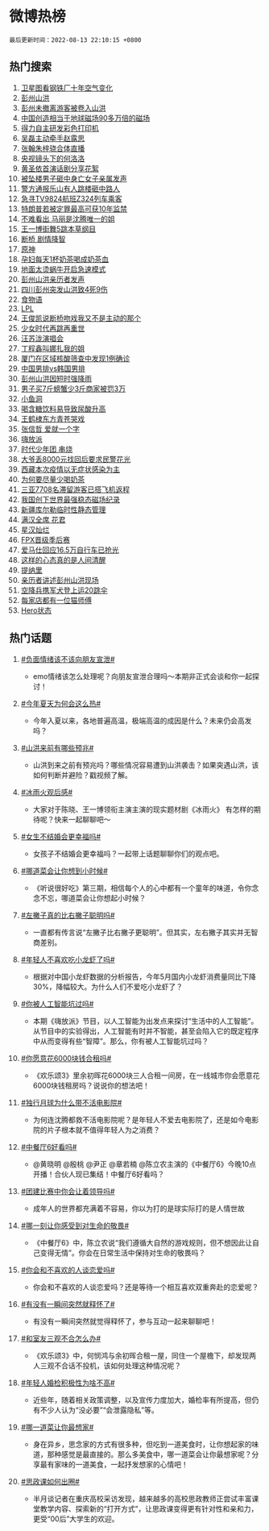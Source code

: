 # 微博热榜

`最后更新时间：2022-08-13 22:10:15 +0800`

## 热门搜索

1. [卫星图看钢铁厂十年空气变化](https://m.weibo.cn/search?containerid=100103type%3D1%26t%3D10%26q%3D%23%E5%8D%AB%E6%98%9F%E5%9B%BE%E7%9C%8B%E9%92%A2%E9%93%81%E5%8E%82%E5%8D%81%E5%B9%B4%E7%A9%BA%E6%B0%94%E5%8F%98%E5%8C%96%23&stream_entry_id=51&isnewpage=1&extparam=seat%3D1%26cate%3D10103%26dgr%3D0%26pos%3D0%26c_type%3D51%26filter_type%3Drealtimehot%26display_time%3D1660399814%26pre_seqid%3D16603998142420186502&luicode=10000011&lfid=106003type%253D25%2526t%253D3%2526disable_hot%253D1%2526filter_type%253Drealtimehot)
1. [彭州山洪](https://m.weibo.cn/search?containerid=100103type%3D1%26t%3D10%26q%3D%23%E5%BD%AD%E5%B7%9E%E5%B1%B1%E6%B4%AA%23&stream_entry_id=31&isnewpage=1&extparam=seat%3D1%26pos%3D0%26flag%3D16%26filter_type%3Drealtimehot%26dgr%3D0%26cate%3D0%26lcate%3D5001%26realpos%3D1%26c_type%3D31%26display_time%3D1660399814%26pre_seqid%3D16603998142420186502&luicode=10000011&lfid=106003type%253D25%2526t%253D3%2526disable_hot%253D1%2526filter_type%253Drealtimehot)
1. [彭州未撤离游客被卷入山洪](https://m.weibo.cn/search?containerid=100103type%3D1%26t%3D10%26q%3D%23%E5%BD%AD%E5%B7%9E%E6%9C%AA%E6%92%A4%E7%A6%BB%E6%B8%B8%E5%AE%A2%E8%A2%AB%E5%8D%B7%E5%85%A5%E5%B1%B1%E6%B4%AA%23&stream_entry_id=31&isnewpage=1&extparam=seat%3D1%26pos%3D1%26flag%3D0%26filter_type%3Drealtimehot%26dgr%3D0%26cate%3D0%26lcate%3D5001%26realpos%3D2%26c_type%3D31%26display_time%3D1660399814%26pre_seqid%3D16603998142420186502&luicode=10000011&lfid=106003type%253D25%2526t%253D3%2526disable_hot%253D1%2526filter_type%253Drealtimehot)
1. [中国创造相当于地球磁场90多万倍的磁场](https://m.weibo.cn/search?containerid=100103type%3D1%26t%3D10%26q%3D%23%E4%B8%AD%E5%9B%BD%E5%88%9B%E9%80%A0%E7%9B%B8%E5%BD%93%E4%BA%8E%E5%9C%B0%E7%90%83%E7%A3%81%E5%9C%BA90%E5%A4%9A%E4%B8%87%E5%80%8D%E7%9A%84%E7%A3%81%E5%9C%BA%23&stream_entry_id=31&isnewpage=1&extparam=seat%3D1%26pos%3D2%26flag%3D0%26filter_type%3Drealtimehot%26dgr%3D0%26cate%3D0%26lcate%3D5001%26realpos%3D3%26c_type%3D31%26display_time%3D1660399814%26pre_seqid%3D16603998142420186502&luicode=10000011&lfid=106003type%253D25%2526t%253D3%2526disable_hot%253D1%2526filter_type%253Drealtimehot)
1. [得力自主研发彩色打印机](https://m.weibo.cn/search?containerid=100103type%3D1%26t%3D10%26q%3D%23%E5%BE%97%E5%8A%9B%E8%87%AA%E4%B8%BB%E7%A0%94%E5%8F%91%E5%BD%A9%E8%89%B2%E6%89%93%E5%8D%B0%E6%9C%BA%23&stream_entry_id=31&isnewpage=1&extparam=seat%3D1%26pos%3D3%26adid%3D162550%26filter_type%3Drealtimehot%26dgr%3D0%26cate%3D0%26topic_ad%3D1%26lcate%3D5001%26c_type%3D31%26display_time%3D1660399814%26pre_seqid%3D16603998142420186502&luicode=10000011&lfid=106003type%253D25%2526t%253D3%2526disable_hot%253D1%2526filter_type%253Drealtimehot)
1. [吴磊主动牵手赵露思](https://m.weibo.cn/search?containerid=100103type%3D1%26t%3D10%26q%3D%23%E5%90%B4%E7%A3%8A%E4%B8%BB%E5%8A%A8%E7%89%B5%E6%89%8B%E8%B5%B5%E9%9C%B2%E6%80%9D%23&stream_entry_id=31&isnewpage=1&extparam=seat%3D1%26pos%3D4%26flag%3D2%26filter_type%3Drealtimehot%26dgr%3D0%26cate%3D0%26lcate%3D5001%26realpos%3D4%26c_type%3D31%26display_time%3D1660399814%26pre_seqid%3D16603998142420186502&luicode=10000011&lfid=106003type%253D25%2526t%253D3%2526disable_hot%253D1%2526filter_type%253Drealtimehot)
1. [张翰朱梓骁合体直播](https://m.weibo.cn/search?containerid=100103type%3D1%26t%3D10%26q%3D%23%E5%BC%A0%E7%BF%B0%E6%9C%B1%E6%A2%93%E9%AA%81%E5%90%88%E4%BD%93%E7%9B%B4%E6%92%AD%23&stream_entry_id=31&isnewpage=1&extparam=seat%3D1%26pos%3D5%26flag%3D1%26filter_type%3Drealtimehot%26dgr%3D0%26cate%3D0%26lcate%3D5001%26realpos%3D5%26c_type%3D31%26display_time%3D1660399814%26pre_seqid%3D16603998142420186502&luicode=10000011&lfid=106003type%253D25%2526t%253D3%2526disable_hot%253D1%2526filter_type%253Drealtimehot)
1. [央视镜头下的何洛洛](https://m.weibo.cn/search?containerid=100103type%3D1%26t%3D10%26q%3D%23%E5%A4%AE%E8%A7%86%E9%95%9C%E5%A4%B4%E4%B8%8B%E7%9A%84%E4%BD%95%E6%B4%9B%E6%B4%9B%23&stream_entry_id=31&isnewpage=1&extparam=seat%3D1%26pos%3D6%26flag%3D1%26filter_type%3Drealtimehot%26dgr%3D0%26cate%3D0%26lcate%3D5001%26realpos%3D6%26c_type%3D31%26display_time%3D1660399814%26pre_seqid%3D16603998142420186502&luicode=10000011&lfid=106003type%253D25%2526t%253D3%2526disable_hot%253D1%2526filter_type%253Drealtimehot)
1. [黄圣依首演话剧分享花絮](https://m.weibo.cn/search?containerid=100103type%3D1%26t%3D10%26q%3D%23%E9%BB%84%E5%9C%A3%E4%BE%9D%E9%A6%96%E6%BC%94%E8%AF%9D%E5%89%A7%E5%88%86%E4%BA%AB%E8%8A%B1%E7%B5%AE%23&stream_entry_id=31&isnewpage=1&extparam=seat%3D1%26pos%3D7%26adid%3D162583%26filter_type%3Drealtimehot%26dgr%3D0%26cate%3D0%26lcate%3D5001%26c_type%3D31%26display_time%3D1660399814%26pre_seqid%3D16603998142420186502&luicode=10000011&lfid=106003type%253D25%2526t%253D3%2526disable_hot%253D1%2526filter_type%253Drealtimehot)
1. [被坠楼男子砸中身亡女子亲属发声](https://m.weibo.cn/search?containerid=100103type%3D1%26t%3D10%26q%3D%23%E8%A2%AB%E5%9D%A0%E6%A5%BC%E7%94%B7%E5%AD%90%E7%A0%B8%E4%B8%AD%E8%BA%AB%E4%BA%A1%E5%A5%B3%E5%AD%90%E4%BA%B2%E5%B1%9E%E5%8F%91%E5%A3%B0%23&stream_entry_id=31&isnewpage=1&extparam=seat%3D1%26pos%3D8%26flag%3D1%26filter_type%3Drealtimehot%26dgr%3D0%26cate%3D0%26lcate%3D5001%26realpos%3D7%26c_type%3D31%26display_time%3D1660399814%26pre_seqid%3D16603998142420186502&luicode=10000011&lfid=106003type%253D25%2526t%253D3%2526disable_hot%253D1%2526filter_type%253Drealtimehot)
1. [警方通报乐山有人跳楼砸中路人](https://m.weibo.cn/search?containerid=100103type%3D1%26t%3D10%26q%3D%23%E8%AD%A6%E6%96%B9%E9%80%9A%E6%8A%A5%E4%B9%90%E5%B1%B1%E6%9C%89%E4%BA%BA%E8%B7%B3%E6%A5%BC%E7%A0%B8%E4%B8%AD%E8%B7%AF%E4%BA%BA%23&stream_entry_id=31&isnewpage=1&extparam=seat%3D1%26pos%3D9%26flag%3D1%26filter_type%3Drealtimehot%26dgr%3D0%26cate%3D0%26lcate%3D5001%26realpos%3D8%26c_type%3D31%26display_time%3D1660399814%26pre_seqid%3D16603998142420186502&luicode=10000011&lfid=106003type%253D25%2526t%253D3%2526disable_hot%253D1%2526filter_type%253Drealtimehot)
1. [急寻TV9824航班Z324列车乘客](https://m.weibo.cn/search?containerid=100103type%3D1%26t%3D10%26q%3D%23%E6%80%A5%E5%AF%BBTV9824%E8%88%AA%E7%8F%ADZ324%E5%88%97%E8%BD%A6%E4%B9%98%E5%AE%A2%23&stream_entry_id=31&isnewpage=1&extparam=seat%3D1%26pos%3D10%26flag%3D2%26filter_type%3Drealtimehot%26dgr%3D0%26cate%3D0%26lcate%3D5001%26realpos%3D9%26c_type%3D31%26display_time%3D1660399814%26pre_seqid%3D16603998142420186502&luicode=10000011&lfid=106003type%253D25%2526t%253D3%2526disable_hot%253D1%2526filter_type%253Drealtimehot)
1. [特朗普若被定罪最高可获10年监禁](https://m.weibo.cn/search?containerid=100103type%3D1%26t%3D10%26q%3D%23%E7%89%B9%E6%9C%97%E6%99%AE%E8%8B%A5%E8%A2%AB%E5%AE%9A%E7%BD%AA%E6%9C%80%E9%AB%98%E5%8F%AF%E8%8E%B710%E5%B9%B4%E7%9B%91%E7%A6%81%23&stream_entry_id=31&isnewpage=1&extparam=seat%3D1%26pos%3D11%26flag%3D0%26filter_type%3Drealtimehot%26dgr%3D0%26cate%3D0%26lcate%3D5001%26realpos%3D10%26c_type%3D31%26display_time%3D1660399814%26pre_seqid%3D16603998142420186502&luicode=10000011&lfid=106003type%253D25%2526t%253D3%2526disable_hot%253D1%2526filter_type%253Drealtimehot)
1. [不难看出 马丽是沈腾唯一的姐](https://m.weibo.cn/search?containerid=100103type%3D1%26t%3D10%26q%3D%E4%B8%8D%E9%9A%BE%E7%9C%8B%E5%87%BA+%E9%A9%AC%E4%B8%BD%E6%98%AF%E6%B2%88%E8%85%BE%E5%94%AF%E4%B8%80%E7%9A%84%E5%A7%90&stream_entry_id=31&isnewpage=1&extparam=seat%3D1%26pos%3D12%26flag%3D1%26filter_type%3Drealtimehot%26dgr%3D0%26cate%3D0%26lcate%3D5001%26realpos%3D11%26c_type%3D31%26display_time%3D1660399814%26pre_seqid%3D16603998142420186502&luicode=10000011&lfid=106003type%253D25%2526t%253D3%2526disable_hot%253D1%2526filter_type%253Drealtimehot)
1. [王一博街舞5跳本草纲目](https://m.weibo.cn/search?containerid=100103type%3D1%26t%3D10%26q%3D%23%E7%8E%8B%E4%B8%80%E5%8D%9A%E8%A1%97%E8%88%9E5%E8%B7%B3%E6%9C%AC%E8%8D%89%E7%BA%B2%E7%9B%AE%23&stream_entry_id=31&isnewpage=1&extparam=seat%3D1%26pos%3D13%26flag%3D1%26filter_type%3Drealtimehot%26dgr%3D0%26cate%3D0%26lcate%3D5001%26realpos%3D12%26c_type%3D31%26display_time%3D1660399814%26pre_seqid%3D16603998142420186502&luicode=10000011&lfid=106003type%253D25%2526t%253D3%2526disable_hot%253D1%2526filter_type%253Drealtimehot)
1. [断桥 剧情降智](https://m.weibo.cn/search?containerid=100103type%3D1%26t%3D10%26q%3D%E6%96%AD%E6%A1%A5+%E5%89%A7%E6%83%85%E9%99%8D%E6%99%BA&stream_entry_id=31&isnewpage=1&extparam=seat%3D1%26pos%3D14%26flag%3D2%26filter_type%3Drealtimehot%26dgr%3D0%26cate%3D0%26lcate%3D5001%26realpos%3D13%26c_type%3D31%26display_time%3D1660399814%26pre_seqid%3D16603998142420186502&luicode=10000011&lfid=106003type%253D25%2526t%253D3%2526disable_hot%253D1%2526filter_type%253Drealtimehot)
1. [原神](https://m.weibo.cn/search?containerid=100103type%3D1%26t%3D10%26q%3D%23%E5%8E%9F%E7%A5%9E%23&stream_entry_id=31&isnewpage=1&extparam=seat%3D1%26pos%3D15%26flag%3D0%26filter_type%3Drealtimehot%26dgr%3D0%26cate%3D0%26lcate%3D5001%26realpos%3D14%26c_type%3D31%26display_time%3D1660399814%26pre_seqid%3D16603998142420186502&luicode=10000011&lfid=106003type%253D25%2526t%253D3%2526disable_hot%253D1%2526filter_type%253Drealtimehot)
1. [孕妇每天1杯奶茶喝成奶茶血](https://m.weibo.cn/search?containerid=100103type%3D1%26t%3D10%26q%3D%23%E5%AD%95%E5%A6%87%E6%AF%8F%E5%A4%A91%E6%9D%AF%E5%A5%B6%E8%8C%B6%E5%96%9D%E6%88%90%E5%A5%B6%E8%8C%B6%E8%A1%80%23&stream_entry_id=31&isnewpage=1&extparam=seat%3D1%26pos%3D16%26flag%3D1%26filter_type%3Drealtimehot%26dgr%3D0%26cate%3D0%26lcate%3D5001%26realpos%3D15%26c_type%3D31%26display_time%3D1660399814%26pre_seqid%3D16603998142420186502&luicode=10000011&lfid=106003type%253D25%2526t%253D3%2526disable_hot%253D1%2526filter_type%253Drealtimehot)
1. [地面太烫蜗牛开启急速模式](https://m.weibo.cn/search?containerid=100103type%3D1%26t%3D10%26q%3D%23%E5%9C%B0%E9%9D%A2%E5%A4%AA%E7%83%AB%E8%9C%97%E7%89%9B%E5%BC%80%E5%90%AF%E6%80%A5%E9%80%9F%E6%A8%A1%E5%BC%8F%23&stream_entry_id=31&isnewpage=1&extparam=seat%3D1%26pos%3D17%26flag%3D0%26filter_type%3Drealtimehot%26dgr%3D0%26cate%3D0%26lcate%3D5001%26realpos%3D16%26c_type%3D31%26display_time%3D1660399814%26pre_seqid%3D16603998142420186502&luicode=10000011&lfid=106003type%253D25%2526t%253D3%2526disable_hot%253D1%2526filter_type%253Drealtimehot)
1. [彭州山洪亲历者发声](https://m.weibo.cn/search?containerid=100103type%3D1%26t%3D10%26q%3D%23%E5%BD%AD%E5%B7%9E%E5%B1%B1%E6%B4%AA%E4%BA%B2%E5%8E%86%E8%80%85%E5%8F%91%E5%A3%B0%23&stream_entry_id=31&isnewpage=1&extparam=seat%3D1%26pos%3D18%26flag%3D1%26filter_type%3Drealtimehot%26dgr%3D0%26cate%3D0%26lcate%3D5001%26realpos%3D17%26c_type%3D31%26display_time%3D1660399814%26pre_seqid%3D16603998142420186502&luicode=10000011&lfid=106003type%253D25%2526t%253D3%2526disable_hot%253D1%2526filter_type%253Drealtimehot)
1. [四川彭州突发山洪致4死9伤](https://m.weibo.cn/search?containerid=100103type%3D1%26t%3D10%26q%3D%23%E5%9B%9B%E5%B7%9D%E5%BD%AD%E5%B7%9E%E7%AA%81%E5%8F%91%E5%B1%B1%E6%B4%AA%E8%87%B44%E6%AD%BB9%E4%BC%A4%23&stream_entry_id=31&isnewpage=1&extparam=seat%3D1%26pos%3D19%26flag%3D0%26filter_type%3Drealtimehot%26dgr%3D0%26cate%3D0%26lcate%3D5001%26realpos%3D18%26c_type%3D31%26display_time%3D1660399814%26pre_seqid%3D16603998142420186502&luicode=10000011&lfid=106003type%253D25%2526t%253D3%2526disable_hot%253D1%2526filter_type%253Drealtimehot)
1. [食物语](https://m.weibo.cn/search?containerid=100103type%3D1%26t%3D10%26q%3D%E9%A3%9F%E7%89%A9%E8%AF%AD&stream_entry_id=31&isnewpage=1&extparam=seat%3D1%26pos%3D20%26flag%3D1%26filter_type%3Drealtimehot%26dgr%3D0%26cate%3D0%26lcate%3D5001%26realpos%3D19%26c_type%3D31%26display_time%3D1660399814%26pre_seqid%3D16603998142420186502&luicode=10000011&lfid=106003type%253D25%2526t%253D3%2526disable_hot%253D1%2526filter_type%253Drealtimehot)
1. [LPL](https://m.weibo.cn/search?containerid=100103type%3D1%26t%3D10%26q%3DLPL&stream_entry_id=31&isnewpage=1&extparam=seat%3D1%26pos%3D21%26flag%3D1%26filter_type%3Drealtimehot%26dgr%3D0%26cate%3D0%26lcate%3D5001%26realpos%3D20%26c_type%3D31%26display_time%3D1660399814%26pre_seqid%3D16603998142420186502&luicode=10000011&lfid=106003type%253D25%2526t%253D3%2526disable_hot%253D1%2526filter_type%253Drealtimehot)
1. [王俊凯说断桥吻戏我又不是主动的那个](https://m.weibo.cn/search?containerid=100103type%3D1%26t%3D10%26q%3D%23%E7%8E%8B%E4%BF%8A%E5%87%AF%E8%AF%B4%E6%96%AD%E6%A1%A5%E5%90%BB%E6%88%8F%E6%88%91%E5%8F%88%E4%B8%8D%E6%98%AF%E4%B8%BB%E5%8A%A8%E7%9A%84%E9%82%A3%E4%B8%AA%23&stream_entry_id=31&isnewpage=1&extparam=seat%3D1%26pos%3D22%26flag%3D0%26filter_type%3Drealtimehot%26dgr%3D0%26cate%3D0%26lcate%3D5001%26realpos%3D21%26c_type%3D31%26display_time%3D1660399814%26pre_seqid%3D16603998142420186502&luicode=10000011&lfid=106003type%253D25%2526t%253D3%2526disable_hot%253D1%2526filter_type%253Drealtimehot)
1. [少女时代再跳再重世](https://m.weibo.cn/search?containerid=100103type%3D1%26t%3D10%26q%3D%23%E5%B0%91%E5%A5%B3%E6%97%B6%E4%BB%A3%E5%86%8D%E8%B7%B3%E5%86%8D%E9%87%8D%E4%B8%96%23&stream_entry_id=31&isnewpage=1&extparam=seat%3D1%26pos%3D23%26flag%3D1%26filter_type%3Drealtimehot%26dgr%3D0%26cate%3D0%26lcate%3D5001%26realpos%3D22%26c_type%3D31%26display_time%3D1660399814%26pre_seqid%3D16603998142420186502&luicode=10000011&lfid=106003type%253D25%2526t%253D3%2526disable_hot%253D1%2526filter_type%253Drealtimehot)
1. [汪苏泷演唱会](https://m.weibo.cn/search?containerid=100103type%3D1%26t%3D10%26q%3D%E6%B1%AA%E8%8B%8F%E6%B3%B7%E6%BC%94%E5%94%B1%E4%BC%9A&stream_entry_id=31&isnewpage=1&extparam=seat%3D1%26pos%3D24%26flag%3D1%26filter_type%3Drealtimehot%26dgr%3D0%26cate%3D0%26lcate%3D5001%26realpos%3D23%26c_type%3D31%26display_time%3D1660399814%26pre_seqid%3D16603998142420186502&luicode=10000011&lfid=106003type%253D25%2526t%253D3%2526disable_hot%253D1%2526filter_type%253Drealtimehot)
1. [丁程鑫叫娜扎我的姐](https://m.weibo.cn/search?containerid=100103type%3D1%26t%3D10%26q%3D%23%E4%B8%81%E7%A8%8B%E9%91%AB%E5%8F%AB%E5%A8%9C%E6%89%8E%E6%88%91%E7%9A%84%E5%A7%90%23&stream_entry_id=31&isnewpage=1&extparam=seat%3D1%26pos%3D25%26flag%3D1%26filter_type%3Drealtimehot%26dgr%3D0%26cate%3D0%26lcate%3D5001%26realpos%3D24%26c_type%3D31%26display_time%3D1660399814%26pre_seqid%3D16603998142420186502&luicode=10000011&lfid=106003type%253D25%2526t%253D3%2526disable_hot%253D1%2526filter_type%253Drealtimehot)
1. [厦门在区域核酸筛查中发现1例确诊](https://m.weibo.cn/search?containerid=100103type%3D1%26t%3D10%26q%3D%23%E5%8E%A6%E9%97%A8%E5%9C%A8%E5%8C%BA%E5%9F%9F%E6%A0%B8%E9%85%B8%E7%AD%9B%E6%9F%A5%E4%B8%AD%E5%8F%91%E7%8E%B01%E4%BE%8B%E7%A1%AE%E8%AF%8A%23&stream_entry_id=31&isnewpage=1&extparam=seat%3D1%26pos%3D26%26flag%3D1%26filter_type%3Drealtimehot%26dgr%3D0%26cate%3D0%26lcate%3D5001%26realpos%3D25%26c_type%3D31%26display_time%3D1660399814%26pre_seqid%3D16603998142420186502&luicode=10000011&lfid=106003type%253D25%2526t%253D3%2526disable_hot%253D1%2526filter_type%253Drealtimehot)
1. [中国男排vs韩国男排](https://m.weibo.cn/search?containerid=100103type%3D1%26t%3D10%26q%3D%23%E4%B8%AD%E5%9B%BD%E7%94%B7%E6%8E%92vs%E9%9F%A9%E5%9B%BD%E7%94%B7%E6%8E%92%23&stream_entry_id=31&isnewpage=1&extparam=seat%3D1%26pos%3D27%26flag%3D0%26filter_type%3Drealtimehot%26dgr%3D0%26cate%3D0%26lcate%3D5001%26realpos%3D26%26c_type%3D31%26display_time%3D1660399814%26pre_seqid%3D16603998142420186502&luicode=10000011&lfid=106003type%253D25%2526t%253D3%2526disable_hot%253D1%2526filter_type%253Drealtimehot)
1. [彭州山洪因短时强降雨](https://m.weibo.cn/search?containerid=100103type%3D1%26t%3D10%26q%3D%23%E5%BD%AD%E5%B7%9E%E5%B1%B1%E6%B4%AA%E5%9B%A0%E7%9F%AD%E6%97%B6%E5%BC%BA%E9%99%8D%E9%9B%A8%23&stream_entry_id=31&isnewpage=1&extparam=seat%3D1%26pos%3D28%26flag%3D1%26filter_type%3Drealtimehot%26dgr%3D0%26cate%3D0%26lcate%3D5001%26realpos%3D27%26c_type%3D31%26display_time%3D1660399814%26pre_seqid%3D16603998142420186502&luicode=10000011&lfid=106003type%253D25%2526t%253D3%2526disable_hot%253D1%2526filter_type%253Drealtimehot)
1. [男子买7斤螃蟹少3斤商家被罚3万](https://m.weibo.cn/search?containerid=100103type%3D1%26t%3D10%26q%3D%23%E7%94%B7%E5%AD%90%E4%B9%B07%E6%96%A4%E8%9E%83%E8%9F%B9%E5%B0%913%E6%96%A4%E5%95%86%E5%AE%B6%E8%A2%AB%E7%BD%9A3%E4%B8%87%23&stream_entry_id=31&isnewpage=1&extparam=seat%3D1%26pos%3D29%26flag%3D0%26filter_type%3Drealtimehot%26dgr%3D0%26cate%3D0%26lcate%3D5001%26realpos%3D28%26c_type%3D31%26display_time%3D1660399814%26pre_seqid%3D16603998142420186502&luicode=10000011&lfid=106003type%253D25%2526t%253D3%2526disable_hot%253D1%2526filter_type%253Drealtimehot)
1. [小鱼洞](https://m.weibo.cn/search?containerid=100103type%3D1%26t%3D10%26q%3D%E5%B0%8F%E9%B1%BC%E6%B4%9E&stream_entry_id=31&isnewpage=1&extparam=seat%3D1%26pos%3D30%26flag%3D1%26filter_type%3Drealtimehot%26dgr%3D0%26cate%3D0%26lcate%3D5001%26realpos%3D29%26c_type%3D31%26display_time%3D1660399814%26pre_seqid%3D16603998142420186502&luicode=10000011&lfid=106003type%253D25%2526t%253D3%2526disable_hot%253D1%2526filter_type%253Drealtimehot)
1. [喝含糖饮料易导致尿酸升高](https://m.weibo.cn/search?containerid=100103type%3D1%26t%3D10%26q%3D%23%E5%96%9D%E5%90%AB%E7%B3%96%E9%A5%AE%E6%96%99%E6%98%93%E5%AF%BC%E8%87%B4%E5%B0%BF%E9%85%B8%E5%8D%87%E9%AB%98%23&stream_entry_id=31&isnewpage=1&extparam=seat%3D1%26pos%3D31%26flag%3D0%26filter_type%3Drealtimehot%26dgr%3D0%26cate%3D0%26lcate%3D5001%26realpos%3D30%26c_type%3D31%26display_time%3D1660399814%26pre_seqid%3D16603998142420186502&luicode=10000011&lfid=106003type%253D25%2526t%253D3%2526disable_hot%253D1%2526filter_type%253Drealtimehot)
1. [王鹤棣东方青苍哭戏](https://m.weibo.cn/search?containerid=100103type%3D1%26t%3D10%26q%3D%23%E7%8E%8B%E9%B9%A4%E6%A3%A3%E4%B8%9C%E6%96%B9%E9%9D%92%E8%8B%8D%E5%93%AD%E6%88%8F%23&stream_entry_id=31&isnewpage=1&extparam=seat%3D1%26pos%3D32%26flag%3D1%26filter_type%3Drealtimehot%26dgr%3D0%26cate%3D0%26lcate%3D5001%26realpos%3D31%26c_type%3D31%26display_time%3D1660399814%26pre_seqid%3D16603998142420186502&luicode=10000011&lfid=106003type%253D25%2526t%253D3%2526disable_hot%253D1%2526filter_type%253Drealtimehot)
1. [张信哲 爱就一个字](https://m.weibo.cn/search?containerid=100103type%3D1%26t%3D10%26q%3D%E5%BC%A0%E4%BF%A1%E5%93%B2+%E7%88%B1%E5%B0%B1%E4%B8%80%E4%B8%AA%E5%AD%97&stream_entry_id=31&isnewpage=1&extparam=seat%3D1%26pos%3D33%26flag%3D1%26filter_type%3Drealtimehot%26dgr%3D0%26cate%3D0%26lcate%3D5001%26realpos%3D32%26c_type%3D31%26display_time%3D1660399814%26pre_seqid%3D16603998142420186502&luicode=10000011&lfid=106003type%253D25%2526t%253D3%2526disable_hot%253D1%2526filter_type%253Drealtimehot)
1. [嗨放派](https://m.weibo.cn/search?containerid=100103type%3D1%26t%3D10%26q%3D%E5%97%A8%E6%94%BE%E6%B4%BE&stream_entry_id=31&isnewpage=1&extparam=seat%3D1%26pos%3D34%26flag%3D1%26filter_type%3Drealtimehot%26dgr%3D0%26cate%3D0%26lcate%3D5001%26realpos%3D33%26c_type%3D31%26display_time%3D1660399814%26pre_seqid%3D16603998142420186502&luicode=10000011&lfid=106003type%253D25%2526t%253D3%2526disable_hot%253D1%2526filter_type%253Drealtimehot)
1. [时代少年团 串烧](https://m.weibo.cn/search?containerid=100103type%3D1%26t%3D10%26q%3D%E6%97%B6%E4%BB%A3%E5%B0%91%E5%B9%B4%E5%9B%A2+%E4%B8%B2%E7%83%A7&stream_entry_id=31&isnewpage=1&extparam=seat%3D1%26pos%3D35%26flag%3D1%26filter_type%3Drealtimehot%26dgr%3D0%26cate%3D0%26lcate%3D5001%26realpos%3D34%26c_type%3D31%26display_time%3D1660399814%26pre_seqid%3D16603998142420186502&luicode=10000011&lfid=106003type%253D25%2526t%253D3%2526disable_hot%253D1%2526filter_type%253Drealtimehot)
1. [大爷丢8000元找回后要求民警花光](https://m.weibo.cn/search?containerid=100103type%3D1%26t%3D10%26q%3D%23%E5%A4%A7%E7%88%B7%E4%B8%A28000%E5%85%83%E6%89%BE%E5%9B%9E%E5%90%8E%E8%A6%81%E6%B1%82%E6%B0%91%E8%AD%A6%E8%8A%B1%E5%85%89%23&stream_entry_id=31&isnewpage=1&extparam=seat%3D1%26pos%3D36%26flag%3D0%26filter_type%3Drealtimehot%26dgr%3D0%26cate%3D0%26lcate%3D5001%26realpos%3D35%26c_type%3D31%26display_time%3D1660399814%26pre_seqid%3D16603998142420186502&luicode=10000011&lfid=106003type%253D25%2526t%253D3%2526disable_hot%253D1%2526filter_type%253Drealtimehot)
1. [西藏本次疫情以无症状感染为主](https://m.weibo.cn/search?containerid=100103type%3D1%26t%3D10%26q%3D%23%E8%A5%BF%E8%97%8F%E6%9C%AC%E6%AC%A1%E7%96%AB%E6%83%85%E4%BB%A5%E6%97%A0%E7%97%87%E7%8A%B6%E6%84%9F%E6%9F%93%E4%B8%BA%E4%B8%BB%23&stream_entry_id=31&isnewpage=1&extparam=seat%3D1%26pos%3D37%26flag%3D0%26filter_type%3Drealtimehot%26dgr%3D0%26cate%3D0%26lcate%3D5001%26realpos%3D36%26c_type%3D31%26display_time%3D1660399814%26pre_seqid%3D16603998142420186502&luicode=10000011&lfid=106003type%253D25%2526t%253D3%2526disable_hot%253D1%2526filter_type%253Drealtimehot)
1. [为何要尽量少喝奶茶](https://m.weibo.cn/search?containerid=100103type%3D1%26t%3D10%26q%3D%23%E4%B8%BA%E4%BD%95%E8%A6%81%E5%B0%BD%E9%87%8F%E5%B0%91%E5%96%9D%E5%A5%B6%E8%8C%B6%23&stream_entry_id=31&isnewpage=1&extparam=seat%3D1%26pos%3D38%26flag%3D0%26filter_type%3Drealtimehot%26dgr%3D0%26cate%3D0%26lcate%3D5001%26realpos%3D37%26c_type%3D31%26display_time%3D1660399814%26pre_seqid%3D16603998142420186502&luicode=10000011&lfid=106003type%253D25%2526t%253D3%2526disable_hot%253D1%2526filter_type%253Drealtimehot)
1. [三亚7708名滞留游客已搭飞机返程](https://m.weibo.cn/search?containerid=100103type%3D1%26t%3D10%26q%3D%23%E4%B8%89%E4%BA%9A7708%E5%90%8D%E6%BB%9E%E7%95%99%E6%B8%B8%E5%AE%A2%E5%B7%B2%E6%90%AD%E9%A3%9E%E6%9C%BA%E8%BF%94%E7%A8%8B%23&stream_entry_id=31&isnewpage=1&extparam=seat%3D1%26pos%3D39%26flag%3D0%26filter_type%3Drealtimehot%26dgr%3D0%26cate%3D0%26lcate%3D5001%26realpos%3D38%26c_type%3D31%26display_time%3D1660399814%26pre_seqid%3D16603998142420186502&luicode=10000011&lfid=106003type%253D25%2526t%253D3%2526disable_hot%253D1%2526filter_type%253Drealtimehot)
1. [我国创下世界最强稳态磁场纪录](https://m.weibo.cn/search?containerid=100103type%3D1%26t%3D10%26q%3D%23%E6%88%91%E5%9B%BD%E5%88%9B%E4%B8%8B%E4%B8%96%E7%95%8C%E6%9C%80%E5%BC%BA%E7%A8%B3%E6%80%81%E7%A3%81%E5%9C%BA%E7%BA%AA%E5%BD%95%23&stream_entry_id=31&isnewpage=1&extparam=seat%3D1%26pos%3D40%26flag%3D0%26filter_type%3Drealtimehot%26dgr%3D0%26cate%3D0%26lcate%3D5001%26realpos%3D39%26c_type%3D31%26display_time%3D1660399814%26pre_seqid%3D16603998142420186502&luicode=10000011&lfid=106003type%253D25%2526t%253D3%2526disable_hot%253D1%2526filter_type%253Drealtimehot)
1. [新疆库尔勒临时性静态管理](https://m.weibo.cn/search?containerid=100103type%3D1%26t%3D10%26q%3D%23%E6%96%B0%E7%96%86%E5%BA%93%E5%B0%94%E5%8B%92%E4%B8%B4%E6%97%B6%E6%80%A7%E9%9D%99%E6%80%81%E7%AE%A1%E7%90%86%23&stream_entry_id=31&isnewpage=1&extparam=seat%3D1%26pos%3D41%26flag%3D1%26filter_type%3Drealtimehot%26dgr%3D0%26cate%3D0%26lcate%3D5001%26realpos%3D40%26c_type%3D31%26display_time%3D1660399814%26pre_seqid%3D16603998142420186502&luicode=10000011&lfid=106003type%253D25%2526t%253D3%2526disable_hot%253D1%2526filter_type%253Drealtimehot)
1. [满汉全席 花君](https://m.weibo.cn/search?containerid=100103type%3D1%26t%3D10%26q%3D%E6%BB%A1%E6%B1%89%E5%85%A8%E5%B8%AD+%E8%8A%B1%E5%90%9B&stream_entry_id=31&isnewpage=1&extparam=seat%3D1%26pos%3D42%26flag%3D1%26filter_type%3Drealtimehot%26dgr%3D0%26cate%3D0%26lcate%3D5001%26realpos%3D41%26c_type%3D31%26display_time%3D1660399814%26pre_seqid%3D16603998142420186502&luicode=10000011&lfid=106003type%253D25%2526t%253D3%2526disable_hot%253D1%2526filter_type%253Drealtimehot)
1. [星汉灿烂](http://m.weibo.cn/c/wbox?&id=j84w2uenjc&roomid=10576&q=%23%E6%98%9F%E6%B1%89%E7%81%BF%E7%83%82%23&extparam=seat%3D1%26pos%3D43%26flag%3D1%26filter_type%3Drealtimehot%26dgr%3D0%26cate%3D0%26lcate%3D5001%26realpos%3D42%26c_type%3D31%26display_time%3D1660399814%26pre_seqid%3D16603998142420186502&luicode=10000011&lfid=106003type%253D25%2526t%253D3%2526disable_hot%253D1%2526filter_type%253Drealtimehot)
1. [FPX晋级季后赛](https://m.weibo.cn/search?containerid=100103type%3D1%26t%3D10%26q%3D%23FPX%E6%99%8B%E7%BA%A7%E5%AD%A3%E5%90%8E%E8%B5%9B%23&stream_entry_id=31&isnewpage=1&extparam=seat%3D1%26pos%3D44%26flag%3D0%26filter_type%3Drealtimehot%26dgr%3D0%26cate%3D0%26lcate%3D5001%26realpos%3D43%26c_type%3D31%26display_time%3D1660399814%26pre_seqid%3D16603998142420186502&luicode=10000011&lfid=106003type%253D25%2526t%253D3%2526disable_hot%253D1%2526filter_type%253Drealtimehot)
1. [爱马仕回应16.5万自行车已抢光](https://m.weibo.cn/search?containerid=100103type%3D1%26t%3D10%26q%3D%23%E7%88%B1%E9%A9%AC%E4%BB%95%E5%9B%9E%E5%BA%9416.5%E4%B8%87%E8%87%AA%E8%A1%8C%E8%BD%A6%E5%B7%B2%E6%8A%A2%E5%85%89%23&stream_entry_id=31&isnewpage=1&extparam=seat%3D1%26pos%3D45%26flag%3D1%26filter_type%3Drealtimehot%26dgr%3D0%26cate%3D0%26lcate%3D5001%26realpos%3D44%26c_type%3D31%26display_time%3D1660399814%26pre_seqid%3D16603998142420186502&luicode=10000011&lfid=106003type%253D25%2526t%253D3%2526disable_hot%253D1%2526filter_type%253Drealtimehot)
1. [这样的心态真的是人间清醒](https://m.weibo.cn/search?containerid=100103type%3D1%26t%3D10%26q%3D%23%E8%BF%99%E6%A0%B7%E7%9A%84%E5%BF%83%E6%80%81%E7%9C%9F%E7%9A%84%E6%98%AF%E4%BA%BA%E9%97%B4%E6%B8%85%E9%86%92%23&stream_entry_id=31&isnewpage=1&extparam=seat%3D1%26pos%3D46%26flag%3D1%26filter_type%3Drealtimehot%26dgr%3D0%26cate%3D0%26lcate%3D5001%26realpos%3D45%26c_type%3D31%26display_time%3D1660399814%26pre_seqid%3D16603998142420186502&luicode=10000011&lfid=106003type%253D25%2526t%253D3%2526disable_hot%253D1%2526filter_type%253Drealtimehot)
1. [提纳里](https://m.weibo.cn/search?containerid=100103type%3D1%26t%3D10%26q%3D%E6%8F%90%E7%BA%B3%E9%87%8C&stream_entry_id=31&isnewpage=1&extparam=seat%3D1%26pos%3D47%26flag%3D1%26filter_type%3Drealtimehot%26dgr%3D0%26cate%3D0%26lcate%3D5001%26realpos%3D46%26c_type%3D31%26display_time%3D1660399814%26pre_seqid%3D16603998142420186502&luicode=10000011&lfid=106003type%253D25%2526t%253D3%2526disable_hot%253D1%2526filter_type%253Drealtimehot)
1. [亲历者讲述彭州山洪现场](https://m.weibo.cn/search?containerid=100103type%3D1%26t%3D10%26q%3D%23%E4%BA%B2%E5%8E%86%E8%80%85%E8%AE%B2%E8%BF%B0%E5%BD%AD%E5%B7%9E%E5%B1%B1%E6%B4%AA%E7%8E%B0%E5%9C%BA%23&stream_entry_id=31&isnewpage=1&extparam=seat%3D1%26pos%3D48%26flag%3D0%26filter_type%3Drealtimehot%26dgr%3D0%26cate%3D0%26lcate%3D5001%26realpos%3D47%26c_type%3D31%26display_time%3D1660399814%26pre_seqid%3D16603998142420186502&luicode=10000011&lfid=106003type%253D25%2526t%253D3%2526disable_hot%253D1%2526filter_type%253Drealtimehot)
1. [空降兵携军犬登上运20跳伞](https://m.weibo.cn/search?containerid=100103type%3D1%26t%3D10%26q%3D%23%E7%A9%BA%E9%99%8D%E5%85%B5%E6%90%BA%E5%86%9B%E7%8A%AC%E7%99%BB%E4%B8%8A%E8%BF%9020%E8%B7%B3%E4%BC%9E%23&stream_entry_id=31&isnewpage=1&extparam=seat%3D1%26pos%3D49%26flag%3D1%26filter_type%3Drealtimehot%26dgr%3D0%26cate%3D0%26lcate%3D5001%26realpos%3D48%26c_type%3D31%26display_time%3D1660399814%26pre_seqid%3D16603998142420186502&luicode=10000011&lfid=106003type%253D25%2526t%253D3%2526disable_hot%253D1%2526filter_type%253Drealtimehot)
1. [每家店都有一位猫师傅](https://m.weibo.cn/search?containerid=100103type%3D1%26t%3D10%26q%3D%23%E6%AF%8F%E5%AE%B6%E5%BA%97%E9%83%BD%E6%9C%89%E4%B8%80%E4%BD%8D%E7%8C%AB%E5%B8%88%E5%82%85%23&stream_entry_id=31&isnewpage=1&extparam=seat%3D1%26pos%3D50%26flag%3D0%26filter_type%3Drealtimehot%26dgr%3D0%26cate%3D0%26lcate%3D5001%26realpos%3D49%26c_type%3D31%26display_time%3D1660399814%26pre_seqid%3D16603998142420186502&luicode=10000011&lfid=106003type%253D25%2526t%253D3%2526disable_hot%253D1%2526filter_type%253Drealtimehot)
1. [Hero状态](https://m.weibo.cn/search?containerid=100103type%3D1%26t%3D10%26q%3D%23Hero%E7%8A%B6%E6%80%81%23&stream_entry_id=31&isnewpage=1&extparam=seat%3D1%26pos%3D51%26flag%3D0%26filter_type%3Drealtimehot%26dgr%3D0%26cate%3D0%26lcate%3D5001%26realpos%3D50%26c_type%3D31%26display_time%3D1660399814%26pre_seqid%3D16603998142420186502&luicode=10000011&lfid=106003type%253D25%2526t%253D3%2526disable_hot%253D1%2526filter_type%253Drealtimehot)

## 热门话题

1. [#负面情绪该不该向朋友宣泄#](https://m.weibo.cn/search?containerid=231522type%3D1%26t%3D10%26q%3D%23%E8%B4%9F%E9%9D%A2%E6%83%85%E7%BB%AA%E8%AF%A5%E4%B8%8D%E8%AF%A5%E5%90%91%E6%9C%8B%E5%8F%8B%E5%AE%A3%E6%B3%84%23&stream_entry_id=128&isnewpage=1&extparam=seat%3D1%26pos%3D1-0-0%26dgr%3D0%26cate%3D5004%26unitid%3D1660308105096%26lcate%3D5004%26c_type%3D128%26display_time%3D1660399815%26pre_seqid%3D1660399815467022721256&luicode=10000011&lfid=231648_-_4)
    - emo情绪该怎么处理呢？向朋友宣泄合理吗～本期非正式会谈和你一起探讨！

1. [#今年夏天为何会这么热#](https://m.weibo.cn/search?containerid=231522type%3D1%26t%3D10%26q%3D%23%E4%BB%8A%E5%B9%B4%E5%A4%8F%E5%A4%A9%E4%B8%BA%E4%BD%95%E4%BC%9A%E8%BF%99%E4%B9%88%E7%83%AD%23&stream_entry_id=128&isnewpage=1&extparam=seat%3D1%26pos%3D1-0-1%26dgr%3D0%26cate%3D5004%26unitid%3D1660350391660%26lcate%3D5004%26c_type%3D128%26display_time%3D1660399815%26pre_seqid%3D1660399815467022721256&luicode=10000011&lfid=231648_-_4)
    - 今年入夏以来，各地普遍高温，极端高温的成因是什么？未来仍会高发吗？

1. [#山洪来前有哪些预兆#](https://m.weibo.cn/search?containerid=231522type%3D1%26t%3D10%26q%3D%23%E5%B1%B1%E6%B4%AA%E6%9D%A5%E5%89%8D%E6%9C%89%E5%93%AA%E4%BA%9B%E9%A2%84%E5%85%86%23&stream_entry_id=128&isnewpage=1&extparam=seat%3D1%26pos%3D1-0-2%26dgr%3D0%26cate%3D5004%26unitid%3Dm1660399553%26lcate%3D5004%26c_type%3D128%26display_time%3D1660399815%26pre_seqid%3D1660399815467022721256&luicode=10000011&lfid=231648_-_4)
    - 山洪到来之前有预兆吗？哪些情况容易遭到山洪袭击？如果突遇山洪，该如何判断并避险？戳视频了解。

1. [#冰雨火观后感#](https://m.weibo.cn/search?containerid=231522type%3D1%26t%3D10%26q%3D%23%E5%86%B0%E9%9B%A8%E7%81%AB%E8%A7%82%E5%90%8E%E6%84%9F%23&stream_entry_id=128&isnewpage=1&extparam=seat%3D1%26pos%3D1-0-3%26dgr%3D0%26cate%3D5004%26unitid%3D1660230073461%26lcate%3D5004%26c_type%3D128%26display_time%3D1660399815%26pre_seqid%3D1660399815467022721256&luicode=10000011&lfid=231648_-_4)
    - 大家对于陈晓、王一博领衔主演主演的现实题材剧《冰雨火》 有怎样的期待呢？快来一起聊聊吧～

1. [#女生不结婚会更幸福吗#](https://m.weibo.cn/search?containerid=231522type%3D1%26t%3D10%26q%3D%23%E5%A5%B3%E7%94%9F%E4%B8%8D%E7%BB%93%E5%A9%9A%E4%BC%9A%E6%9B%B4%E5%B9%B8%E7%A6%8F%E5%90%97%23&stream_entry_id=128&isnewpage=1&extparam=seat%3D1%26pos%3D1-0-4%26dgr%3D0%26cate%3D5004%26unitid%3Dm1660399542%26lcate%3D5004%26c_type%3D128%26display_time%3D1660399815%26pre_seqid%3D1660399815467022721256&luicode=10000011&lfid=231648_-_4)
    - 女孩子不结婚会更幸福吗？一起带上话题聊聊你们的观点吧。

1. [#哪道菜会让你想到小时候#](https://m.weibo.cn/search?containerid=231522type%3D1%26t%3D10%26q%3D%23%E5%93%AA%E9%81%93%E8%8F%9C%E4%BC%9A%E8%AE%A9%E4%BD%A0%E6%83%B3%E5%88%B0%E5%B0%8F%E6%97%B6%E5%80%99%23&stream_entry_id=128&isnewpage=1&extparam=seat%3D1%26pos%3D1-0-5%26dgr%3D0%26cate%3D5004%26unitid%3D1660389674919%26lcate%3D5004%26c_type%3D128%26display_time%3D1660399815%26pre_seqid%3D1660399815467022721256&luicode=10000011&lfid=231648_-_4)
    - 《听说很好吃》第三期，相信每个人的心中都有一个童年的味道，令你念念不忘，哪道菜会让你想起小时候？

1. [#左撇子真的比右撇子聪明吗#](https://m.weibo.cn/search?containerid=231522type%3D1%26t%3D10%26q%3D%23%E5%B7%A6%E6%92%87%E5%AD%90%E7%9C%9F%E7%9A%84%E6%AF%94%E5%8F%B3%E6%92%87%E5%AD%90%E8%81%AA%E6%98%8E%E5%90%97%23&stream_entry_id=128&isnewpage=1&extparam=seat%3D1%26pos%3D1-0-6%26dgr%3D0%26cate%3D5004%26unitid%3D1660358796924%26lcate%3D5004%26c_type%3D128%26display_time%3D1660399815%26pre_seqid%3D1660399815467022721256&luicode=10000011&lfid=231648_-_4)
    - 一直都有传言说“左撇子比右撇子更聪明”。但其实，左右撇子其实并无智商差别。

1. [#年轻人不喜欢吃小龙虾了吗#](https://m.weibo.cn/search?containerid=231522type%3D1%26t%3D10%26q%3D%23%E5%B9%B4%E8%BD%BB%E4%BA%BA%E4%B8%8D%E5%96%9C%E6%AC%A2%E5%90%83%E5%B0%8F%E9%BE%99%E8%99%BE%E4%BA%86%E5%90%97%23&stream_entry_id=128&isnewpage=1&extparam=seat%3D1%26pos%3D1-0-7%26dgr%3D0%26cate%3D5004%26unitid%3D1660308695215%26lcate%3D5004%26c_type%3D128%26display_time%3D1660399815%26pre_seqid%3D1660399815467022721256&luicode=10000011&lfid=231648_-_4)
    - 根据对中国小龙虾数据的分析报告，今年5月国内小龙虾消费量同比下降30%，降幅较大。为什么人们不爱吃小龙虾了？

1. [#你被人工智能坑过吗#](https://m.weibo.cn/search?containerid=231522type%3D1%26t%3D10%26q%3D%23%E4%BD%A0%E8%A2%AB%E4%BA%BA%E5%B7%A5%E6%99%BA%E8%83%BD%E5%9D%91%E8%BF%87%E5%90%97%23&stream_entry_id=128&isnewpage=1&extparam=seat%3D1%26pos%3D1-0-8%26dgr%3D0%26cate%3D5004%26unitid%3D1660389663462%26lcate%3D5004%26c_type%3D128%26display_time%3D1660399815%26pre_seqid%3D1660399815467022721256&luicode=10000011&lfid=231648_-_4)
    - 本期《嗨放派》节目，以人工智能为出发点来探讨“生活中的人工智能”。从节目中的实验得出，人工智能有时并不智能，甚至会陷入它的既定程序中从而变得有些“智障”。那么，你有被人工智能坑过吗？

1. [#你愿意花6000块钱合租吗#](https://m.weibo.cn/search?containerid=231522type%3D1%26t%3D10%26q%3D%23%E4%BD%A0%E6%84%BF%E6%84%8F%E8%8A%B16000%E5%9D%97%E9%92%B1%E5%90%88%E7%A7%9F%E5%90%97%23&stream_entry_id=128&isnewpage=1&extparam=seat%3D1%26pos%3D1-0-9%26dgr%3D0%26cate%3D5004%26unitid%3D1660310198996%26lcate%3D5004%26c_type%3D128%26display_time%3D1660399815%26pre_seqid%3D1660399815467022721256&luicode=10000011&lfid=231648_-_4)
    - 《欢乐颂3》里余初晖花6000块三人合租一间房，在一线城市你会愿意花6000块钱租房吗？说说你的想法吧！

1. [#独行月球为什么带不活电影院#](https://m.weibo.cn/search?containerid=231522type%3D1%26t%3D10%26q%3D%23%E7%8B%AC%E8%A1%8C%E6%9C%88%E7%90%83%E4%B8%BA%E4%BB%80%E4%B9%88%E5%B8%A6%E4%B8%8D%E6%B4%BB%E7%94%B5%E5%BD%B1%E9%99%A2%23&stream_entry_id=128&isnewpage=1&extparam=seat%3D1%26pos%3D1-0-10%26dgr%3D0%26cate%3D5004%26unitid%3Dm1660399544%26lcate%3D5004%26c_type%3D128%26display_time%3D1660399815%26pre_seqid%3D1660399815467022721256&luicode=10000011&lfid=231648_-_4)
    - 为何连沈腾都救不活电影院呢？是年轻人不爱去电影院了，还是如今电影院的片子根本就不值得年轻人为之消费？

1. [#中餐厅6好看吗#](https://m.weibo.cn/search?containerid=231522type%3D1%26t%3D10%26q%3D%23%E4%B8%AD%E9%A4%90%E5%8E%856%E5%A5%BD%E7%9C%8B%E5%90%97%23&stream_entry_id=128&isnewpage=1&extparam=seat%3D1%26pos%3D1-0-11%26dgr%3D0%26cate%3D5004%26unitid%3D1660317393327%26lcate%3D5004%26c_type%3D128%26display_time%3D1660399815%26pre_seqid%3D1660399815467022721256&luicode=10000011&lfid=231648_-_4)
    - @黄晓明 @殷桃 @尹正 @章若楠 @陈立农主演的《中餐厅6》今晚10点开播！合伙人现已集结！中餐厅6好看吗？

1. [#团建比赛中你会让着领导吗#](https://m.weibo.cn/search?containerid=231522type%3D1%26t%3D10%26q%3D%23%E5%9B%A2%E5%BB%BA%E6%AF%94%E8%B5%9B%E4%B8%AD%E4%BD%A0%E4%BC%9A%E8%AE%A9%E7%9D%80%E9%A2%86%E5%AF%BC%E5%90%97%23&stream_entry_id=128&isnewpage=1&extparam=seat%3D1%26pos%3D1-0-12%26dgr%3D0%26cate%3D5004%26unitid%3D1660314688553%26lcate%3D5004%26c_type%3D128%26display_time%3D1660399815%26pre_seqid%3D1660399815467022721256&luicode=10000011&lfid=231648_-_4)
    - 成年人的世界都充满着不容易，你以为打的是球实际打的是人情世故

1. [#哪一刻让你感受到对生命的敬畏#](https://m.weibo.cn/search?containerid=231522type%3D1%26t%3D10%26q%3D%23%E5%93%AA%E4%B8%80%E5%88%BB%E8%AE%A9%E4%BD%A0%E6%84%9F%E5%8F%97%E5%88%B0%E5%AF%B9%E7%94%9F%E5%91%BD%E7%9A%84%E6%95%AC%E7%95%8F%23&stream_entry_id=128&isnewpage=1&extparam=seat%3D1%26pos%3D1-0-13%26dgr%3D0%26cate%3D5004%26unitid%3D1660315299232%26lcate%3D5004%26c_type%3D128%26display_time%3D1660399815%26pre_seqid%3D1660399815467022721256&luicode=10000011&lfid=231648_-_4)
    - 《中餐厅6》中，陈立农说“我们遵循大自然的游戏规则，但不想因此让自己变得无情”。你会在日常生活中保持对生命的敬畏吗？

1. [#你会和不喜欢的人谈恋爱吗#](https://m.weibo.cn/search?containerid=231522type%3D1%26t%3D10%26q%3D%23%E4%BD%A0%E4%BC%9A%E5%92%8C%E4%B8%8D%E5%96%9C%E6%AC%A2%E7%9A%84%E4%BA%BA%E8%B0%88%E6%81%8B%E7%88%B1%E5%90%97%23&stream_entry_id=128&isnewpage=1&extparam=seat%3D1%26pos%3D1-0-14%26dgr%3D0%26cate%3D5004%26unitid%3D1660227098353%26lcate%3D5004%26c_type%3D128%26display_time%3D1660399815%26pre_seqid%3D1660399815467022721256&luicode=10000011&lfid=231648_-_4)
    - 你会和不喜欢的人谈恋爱吗？还是等待一个相互喜欢双重奔赴的恋爱呢？

1. [#有没有一瞬间突然就释怀了#](https://m.weibo.cn/search?containerid=231522type%3D1%26t%3D10%26q%3D%23%E6%9C%89%E6%B2%A1%E6%9C%89%E4%B8%80%E7%9E%AC%E9%97%B4%E7%AA%81%E7%84%B6%E5%B0%B1%E9%87%8A%E6%80%80%E4%BA%86%23&stream_entry_id=128&isnewpage=1&extparam=seat%3D1%26pos%3D1-0-15%26dgr%3D0%26cate%3D5004%26unitid%3D1660259163569%26lcate%3D5004%26c_type%3D128%26display_time%3D1660399815%26pre_seqid%3D1660399815467022721256&luicode=10000011&lfid=231648_-_4)
    - 有没有一瞬间突然就觉得释怀了，参与互动一起来聊聊吧！

1. [#和室友三观不合怎么办#](https://m.weibo.cn/search?containerid=231522type%3D1%26t%3D10%26q%3D%23%E5%92%8C%E5%AE%A4%E5%8F%8B%E4%B8%89%E8%A7%82%E4%B8%8D%E5%90%88%E6%80%8E%E4%B9%88%E5%8A%9E%23&stream_entry_id=128&isnewpage=1&extparam=seat%3D1%26pos%3D1-0-16%26dgr%3D0%26cate%3D5004%26unitid%3D1660394774090%26lcate%3D5004%26c_type%3D128%26display_time%3D1660399815%26pre_seqid%3D1660399815467022721256&luicode=10000011&lfid=231648_-_4)
    - 《欢乐颂3》中，何悯鸿与余初晖合租一屋，同住一个屋檐下，却发现两人三观不合话不投机，该如何处理这种情况呢？

1. [#年轻人婚检积极性为啥不高#](https://m.weibo.cn/search?containerid=231522type%3D1%26t%3D10%26q%3D%23%E5%B9%B4%E8%BD%BB%E4%BA%BA%E5%A9%9A%E6%A3%80%E7%A7%AF%E6%9E%81%E6%80%A7%E4%B8%BA%E5%95%A5%E4%B8%8D%E9%AB%98%23&stream_entry_id=128&isnewpage=1&extparam=seat%3D1%26pos%3D1-0-17%26dgr%3D0%26cate%3D5004%26unitid%3Dm1660399502%26lcate%3D5004%26c_type%3D128%26display_time%3D1660399815%26pre_seqid%3D1660399815467022721256&luicode=10000011&lfid=231648_-_4)
    - 近些年，随着相关政策调整，以及宣传力度加大，婚检率有所提高，但仍有不少人认为“没必要”“会泄露隐私”等。

1. [#哪一道菜让你最想家#](https://m.weibo.cn/search?containerid=231522type%3D1%26t%3D10%26q%3D%23%E5%93%AA%E4%B8%80%E9%81%93%E8%8F%9C%E8%AE%A9%E4%BD%A0%E6%9C%80%E6%83%B3%E5%AE%B6%23&stream_entry_id=128&isnewpage=1&extparam=seat%3D1%26pos%3D1-0-18%26dgr%3D0%26cate%3D5004%26unitid%3D1660371985376%26lcate%3D5004%26c_type%3D128%26display_time%3D1660399815%26pre_seqid%3D1660399815467022721256&luicode=10000011&lfid=231648_-_4)
    - 身在异乡，思念家的方式有很多种，但吃到一道美食时，让你想起家的味道，那种感觉是最直接的。那么多美食中，哪一道菜会让你最想家呢？分享最有家味的一道美食，一起抒发想家的心情吧！ ​

1. [#思政课如何出圈#](https://m.weibo.cn/search?containerid=231522type%3D1%26t%3D10%26q%3D%23%E6%80%9D%E6%94%BF%E8%AF%BE%E5%A6%82%E4%BD%95%E5%87%BA%E5%9C%88%23&stream_entry_id=128&isnewpage=1&extparam=seat%3D1%26pos%3D1-0-19%26dgr%3D0%26cate%3D5004%26unitid%3D1660344384836%26lcate%3D5004%26c_type%3D128%26display_time%3D1660399815%26pre_seqid%3D1660399815467022721256&luicode=10000011&lfid=231648_-_4)
    - 半月谈记者在重庆高校采访发现，越来越多的高校思政教师正尝试丰富课堂教学内容、探索新的“打开方式”，让思政课变得更有针对性和亲和力，更受“00后”大学生的欢迎。

